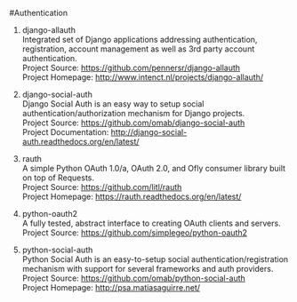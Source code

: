#Authentication

1. django-allauth  
Integrated set of Django applications addressing authentication, registration, account management as well as 3rd party account authentication.  
Project Source: https://github.com/pennersr/django-allauth  
Project Homepage: http://www.intenct.nl/projects/django-allauth/

1. django-social-auth  
Django Social Auth is an easy way to setup social authentication/authorization mechanism for Django projects.  
Project Source: https://github.com/omab/django-social-auth  
Project Documentation: http://django-social-auth.readthedocs.org/en/latest/

1. rauth  
A simple Python OAuth 1.0/a, OAuth 2.0, and Ofly consumer library built on top of Requests.  
Project Source: https://github.com/litl/rauth  
Project Homepage: https://rauth.readthedocs.org/en/latest/

1. python-oauth2  
A fully tested, abstract interface to creating OAuth clients and servers.  
Project Source: https://github.com/simplegeo/python-oauth2  

1. python-social-auth  
Python Social Auth is an easy-to-setup social authentication/registration mechanism with support for several frameworks and auth providers.  
Project Source: https://github.com/omab/python-social-auth  
Project Homepage: http://psa.matiasaguirre.net/  
